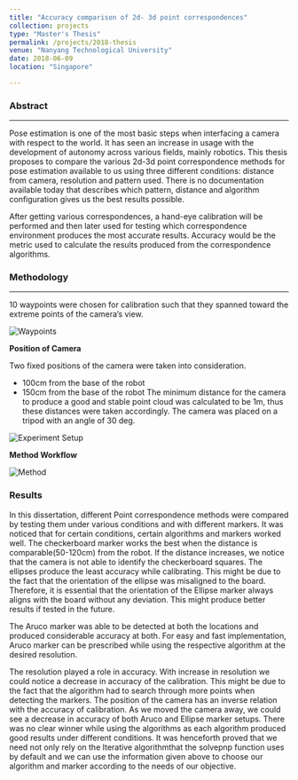 ```yaml
---
title: "Accuracy comparison of 2d- 3d point correspondences"
collection: projects
type: "Master's Thesis"
permalink: /projects/2018-thesis
venue: "Nanyang Technological University"
date: 2018-06-09
location: "Singapore"

---
```





### Abstract

---

Pose estimation is one of the most basic steps when interfacing a camera with respect to the world. It has seen an increase in usage with the development of autonomy across various fields, mainly robotics. This thesis proposes to compare the various 2d-3d point correspondence methods for pose estimation available to us using three different conditions: distance from camera, resolution and pattern used. There is no documentation available today that describes which pattern, distance and algorithm configuration gives us the best results possible.

 After getting various correspondences, a hand-eye calibration will be performed and then later used for testing which correspondence environment produces the most accurate results. Accuracy would be the metric used to calculate the results produced from the correspondence algorithms.
### Methodology

---
10 waypoints were chosen for calibration such that they spanned toward the extreme points of the camera’s view.

![Waypoints](https://srinath2468.github.io/images/RobotPoses.png "Waypoints")

**Position of Camera**

Two fixed positions of the camera were taken into consideration.

- 100cm from the base of the robot
- 150cm from the base of the robot
The minimum distance for the camera to produce a good and stable point cloud was calculated to be 1m, thus these distances were taken accordingly.
The camera was placed on a tripod with an angle of 30 deg.


![Experiment Setup](https://srinath2468.github.io/images/experimentSetup.png "Setup")


**Method Workflow**

![Method](https://srinath2468.github.io/images/method.png "Method")


### Results

In this dissertation, different Point correspondence methods were compared by testing them under various conditions and with different markers. It was noticed that for certain conditions, certain algorithms and markers worked well. The checkerboard marker works the best when the distance is comparable(50-120cm) from the robot. If the distance increases, we notice that the camera is not able to identify the checkerboard squares. The ellipses produce the least accuracy while calibrating. This might be due to the fact that the orientation of the ellipse was misaligned to the board. Therefore, it is essential that the orientation of the Ellipse marker always aligns with the board without any deviation. This might produce better results if tested in the future.

The Aruco marker was able to be detected at both the locations and produced considerable accuracy at both. For easy and fast implementation, Aruco marker can be prescribed while using the respective algorithm at the desired resolution. 

The resolution played a role in accuracy. With increase in resolution we could notice a decrease in accuracy of the calibration. This might be due to the fact that the algorithm had to search through more points when detecting the markers. The position of the camera has an inverse relation with the accuracy of calibration. As we moved the camera away, we could see a decrease in accuracy of both Aruco and Ellipse marker setups. There was no clear winner while using the algorithms as each algorithm produced good results under different conditions. It was henceforth proved that we need not only rely on the Iterative algorithmthat the solvepnp function uses by default and we can use the information given above to choose our algorithm and marker according to the needs of our objective.